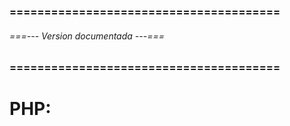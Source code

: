 ### ======================================= ###
###### ===--- Version documentada ---=== ######
### ======================================= ###

# PHP: [](8.0)